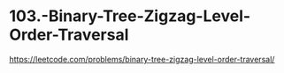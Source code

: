 # 103.-Binary-Tree-Zigzag-Level-Order-Traversal
https://leetcode.com/problems/binary-tree-zigzag-level-order-traversal/
